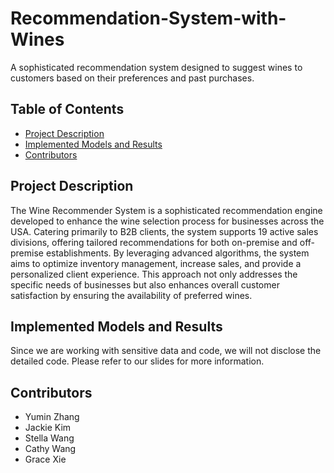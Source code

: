 # Recommendation-System-with-Wines
A sophisticated recommendation system designed to suggest wines to customers based on their preferences and past purchases.

## Table of Contents
- [Project Description](#project-description)
- [Implemented Models and Results](#implemented-models-and-results)
- [Contributors](#contributors)

## Project Description 
The Wine Recommender System is a sophisticated recommendation engine developed to enhance the wine selection process for businesses across the USA. Catering primarily to B2B clients, the system supports 19 active sales divisions, offering tailored recommendations for both on-premise and off-premise establishments. By leveraging advanced algorithms, the system aims to optimize inventory management, increase sales, and provide a personalized client experience. This approach not only addresses the specific needs of businesses but also enhances overall customer satisfaction by ensuring the availability of preferred wines.

## Implemented Models and Results
Since we are working with sensitive data and code, we will not disclose the detailed code. Please refer to our slides for more information.

## Contributors
- Yumin Zhang
- Jackie Kim
- Stella Wang
- Cathy Wang
- Grace Xie
